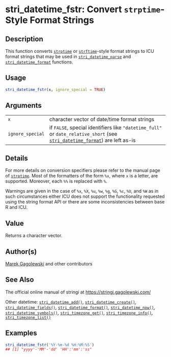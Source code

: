# stri_datetime_fstr: Convert `strptime`-Style Format Strings

## Description

This function converts [`strptime`](https://stat.ethz.ch/R-manual/R-devel/library/base/help/strptime.html) or [`strftime`](https://stat.ethz.ch/R-manual/R-devel/library/base/help/strftime.html)-style format strings to <span class="pkg">ICU</span> format strings that may be used in [`stri_datetime_parse`](stri_datetime_format.md) and [`stri_datetime_format`](stri_datetime_format.md) functions.

## Usage

``` r
stri_datetime_fstr(x, ignore_special = TRUE)
```

## Arguments

|                  |                                                                                                                                                        |
|------------------|--------------------------------------------------------------------------------------------------------------------------------------------------------|
| `x`              | character vector of date/time format strings                                                                                                           |
| `ignore_special` | if `FALSE`, special identifiers like `"datetime_full"` or `date_relative_short` (see [`stri_datetime_format`](stri_datetime_format.md)) are left as-is |

## Details

For more details on conversion specifiers please refer to the manual page of [`strptime`](https://stat.ethz.ch/R-manual/R-devel/library/base/help/strptime.html). Most of the formatters of the form `%x`, where `x` is a letter, are supported. Moreover, each `%%` is replaced with `%`.

Warnings are given in the case of `%x`, `%X`, `%u`, `%w`, `%g`, `%G`, `%c`, `%U`, and `%W` as in such circumstances either <span class="pkg">ICU</span> does not support the functionality requested using the string format API or there are some inconsistencies between base R and <span class="pkg">ICU</span>.

## Value

Returns a character vector.

## Author(s)

[Marek Gagolewski](https://www.gagolewski.com/) and other contributors

## See Also

The official online manual of <span class="pkg">stringi</span> at <https://stringi.gagolewski.com/>

Other datetime: [`stri_datetime_add()`](stri_datetime_add.md), [`stri_datetime_create()`](stri_datetime_create.md), [`stri_datetime_fields()`](stri_datetime_fields.md), [`stri_datetime_format()`](stri_datetime_format.md), [`stri_datetime_now()`](stri_datetime_now.md), [`stri_datetime_symbols()`](stri_datetime_symbols.md), [`stri_timezone_get()`](stri_timezone_set.md), [`stri_timezone_info()`](stri_timezone_info.md), [`stri_timezone_list()`](stri_timezone_list.md)

## Examples




```r
stri_datetime_fstr('%Y-%m-%d %H:%M:%S')
## [1] "yyyy'-'MM'-'dd' 'HH':'mm':'ss"
```
